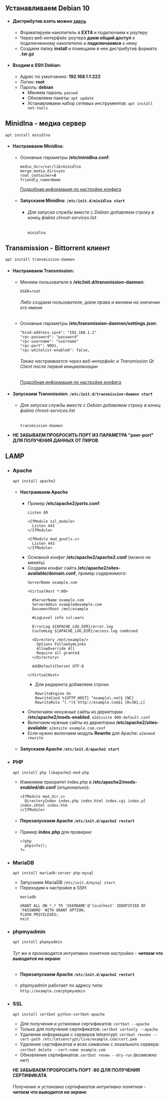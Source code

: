 ## Устанавливаем Debian 10
* #### Дистрибутив взять можно [**здесь**](http://ndm.zyxmon.org/binaries/debian/)
  * Форматируем накопитель в **EXT4** и подключаем к роутеру
  * Через веб-интерфейс роутера **даем общий доступ** к подключенному накопителю и **подключаемся** к нему
  * Создаем папку **install** и помещаем в нее дистрибутив формата **.tar.gz**
* #### Входим в SSH Debian:
  * Адрес по умолчанию: **192.168.1.1:222**
  * Логин: **root**
  * Пароль: **debian**
    * Меняем пароль: `passwd`
    * Обновляем пакеты: `apt update`
    * Устанавливаем набор сетевых инструментов: `apt install net-tools`

## Minidlna - медиа сервер
`apt install minidlna`
* #### Настраиваем Minidlna:
  * Основные параметры **/etc/minidlna.conf**:
    ```
    media_dir=/var/lib/minidlna
    merge_media_dirs=yes
    root_container=B
    friendly_name=Name
    ```
    [Подробная информация по настройке конфига](http://itadept.ru/linux-dlna-server-minidlna/ "Подробная информация по настройке конфига")
  * #### Запускаем Minidlna: `/etc/init.d/minidlna start`
    * ###### Для запуска службы вместе с Debian добавляем строку в конец файла chroot-services.list
      ```
      minidlna
      ```

## Transmission - Bittorrent клиент
`apt install transmission-daemon`
* #### Настраиваем Transmission:
  * Меняем пользователя в **/etc/init.d/transmission-daemon**:
    ```
    USER=root
    ```
    ###### Либо создаем пользователя, даем права и меняем на значение его имени
  * Основные параметры **/etc/transmission-daemon/settings.json**:
    ```
    "bind-address-ipv4": "192.168.1.1"
    "rpc-password": "password"
    "rpc-username": "username"
    "rpc-port": 9091,
    "rpc-whitelist-enabled": false,
    ```
    ###### Также настраивается через веб-интерфейс и Transmission Qt Client после первой инициализации
    [Подробная информация по настройке конфига](https://pcminipro.ru/os/nastrojka-transmission-daemon-settings-json/ "Подробная информация по настройке конфига")
* #### Запускаем Transmission: `/etc/init.d/transmission-daemon start`
  * ###### Для запуска службы вместе с Debian добавляем строку в конец файла chroot-services.list
    ```
    transmission-daemon
    ```
* **НЕ ЗАБЫВАЕМ ПРОБРОСИТЬ ПОРТ ИЗ ПАРАМЕТРА "peer-port" ДЛЯ ПОЛУЧЕНИЯ ДАННЫХ ОТ ПИРОВ**

## LAMP
* ### Apache
  `apt install apache2`
  * #### Настраиваем Apache
    * Пример **/etc/apache2/ports.conf**:
      ```
      Listen 80

      <IfModule ssl_module>
        Listen 443
      </IfModule>

      <IfModule mod_gnutls.c>
        Listen 443
      </IfModule>
      ```
    * Основной конфиг **/etc/apache2/apache2.conf** (можно не менять)
    * Создаем конфиг сайта **/etc/apache2/sites-available/domain.conf**, пример содержимого:
      ```
      ServerName example.com

      <VirtualHost *:80>

        #ServerName example.com
        ServerAdmin example@example.com
        DocumentRoot /mnt/example

        #LogLevel info ssl:warn

        ErrorLog ${APACHE_LOG_DIR}/error.log
        CustomLog ${APACHE_LOG_DIR}/access.log combined

        <Directory /mnt/example/>
          Options FollowSymLinks
          AllowOverride All
          Require all granted
        </Directory>

        AddDefaultCharset UTF-8

      </VirtualHost>
      ```
      * Для редиректа добавляем строки
        ```
        RewriteEngine On
        RewriteCond %{HTTP_HOST} ^example\.net$ [NC]
        RewriteRule ^(.*)$ http://example.com$1 [R=301,L]
        ```
    * Отключаем ненужные сайты из дериктории **/etc/apache2/mods-enabled**: `a2dissite 000-default.conf`
    * Включаем нужные сайты из дериктории **/etc/apache2/sites-available**: `a2ensite example.com.conf`
    * Если нужно включаем модуль **Rewrite** для Apache: `a2enmod rewrite`
  * #### Запускаем Apache `/etc/init.d/apache2 start`
* ### PHP
  `apt install php libapache2-mod-php`
  * Изменяем приоритет index.php в **/etc/apache2/mods-enabled/dir.conf** (опционально):
    ```
    <IfModule mod_dir.c>
      DirectoryIndex index.php index.html index.cgi index.pl index.xhtml index.htm
    </IfModule>
    ```
  * #### Перезапускаем Apache `/etc/init.d/apache2 restart`
  * Пример **index.php** для проверки:
    ```
    <?php
      phpinfo();
    ?>
    ```
* ### MariaDB
  `apt install mariadb-server php-mysql`
  * Запускаем MariaDB `/etc/init.d/mysql start`
  * Переходим к настройке в SSH:
    ```
    mariadb

    GRANT ALL ON *.* TO 'USERNAME'@'localhost' IDENTIFIED BY 'PASSWORD' WITH GRANT OPTION;
    FLUSH PRIVILEGES;
    exit
    ```
* ### phpmyadmin
  `apt install phpmyadmin`
  ###### Тут же и производится интуитивно понятная настройка - **читаем что выводится на экране**
  * #### Перезапускаем Apache `/etc/init.d/apache2 restart`
  * phpmyadmin работает по адресу типа: `http://example.com/phpmyadmin`
* ### SSL
  `apt install certbot python-certbot-apache`
  * Для получения и установки сертификатов: `certbot --apache`
  * Только для получения сертификатов: `certbot certonly --apache`
  * Удаление информации с серверов letsenrypt: `certbot revoke --cert-path /etc/letsencrypt/live/example.com/cert.pem`
  * Удаление сертификатов и всех символик с локального сервера: `certbot delete --cert-name example.com`
  * Обновление сертификатов: `certbot renew --dry-run` (возможно нет)

  **НЕ ЗАБЫВАЕМ ПРОБРОСИТЬ ПОРТ :80 ДЛЯ ПОЛУЧЕНИЯ СЕРТИФИКАТА**
  ###### Получение и установка сертификатов интуитивно понятная - **читаем что выводится на экране**
